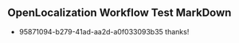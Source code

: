 ## OpenLocalization Workflow Test MarkDown
* 95871094-b279-41ad-aa2d-a0f033093b35 
thanks!<!--HONumber=Mar16_HO2-->
